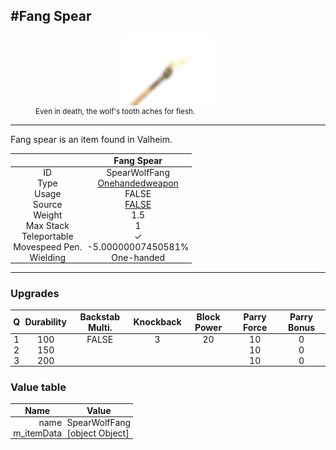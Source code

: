 <meta property="og:title" content="Fang Spear - MoreValheim" /><meta property="og:type" content="website" /><meta property="og:image" content="/assets/fang_spear.png" /><meta property="og:description" content="Fang Spear is an item found in Valheim." /><meta name="theme-color" content="#546D78"><meta name="twitter:card" content="summary_large_image">
#Fang Spear
-------------
<style>img {width:20px;}.tb {width:150px;display: block;margin-left: auto;margin-right: auto;}</style>

<style>.md-typeset table:not([class]) th:not([align]) {min-width:unset!important;}</style>
<style>td{padding:0em 0.3em!important;text-align:center!important;border-left:.05rem solid var(--md-default-fg-color--lightest)}</style>

<style>th{padding:0.1em 0.3em!important;text-align:center!important;font-weight:bold}</style>

<style>pre{text-align:right!important}</style>
<style>table tr td:first-child {border-left: 0;};</style>

<figure><img src="/assets/fang_spear.png" class="tb" /><figcaption><small>Even in death, the wolf's tooth aches for flesh.</small></figcaption></figure>

-------------

Fang spear is an item found in Valheim.

|        | Fang Spear              |
| ----------- | ------------------------------------ |
| ID |SpearWolfFang
| Type | [Onehandedweapon](../../types/onehandedweapon)
| Usage | FALSE<br>
| Source | [FALSE](../../items/false)
| Weight | 1.5 |
| Max Stack | 1 |
| Teleportable | ✓
| Movespeed Pen. | -5.00000007450581%
| Wielding | One-handed


-------------

### Upgrades
| Q | Durability | Backstab Multi. | Knockback | Block Power | Parry Force | Parry Bonus
| - | - | - | - | - | - | - 
1 | 100 | FALSE | 3 | 20 | 10 | 0 | 2 | 
 | 2 | 150 |  |  |  | 10 | 0 |  | 
 | 3 | 200 |  |  |  | 10 | 0 |  | 


### Value table
| Name | Value
| - | - |
| <div style="text-align:right">name</div> | <div style="text-align:left">SpearWolfFang</div> | 
| <div style="text-align:right">m_itemData</div> | <div style="text-align:left">[object Object]</div> | 